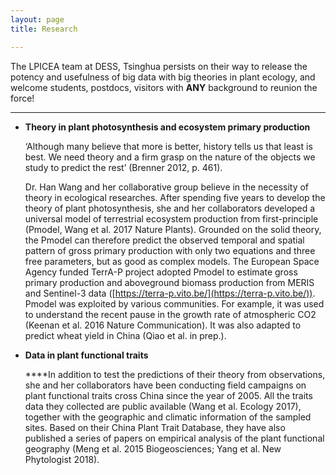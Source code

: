 ```yaml
---
layout: page
title: Research

---
```



The LPICEA team at DESS, Tsinghua persists on their way to release the potency and usefulness of big data with big theories in plant ecology, and welcome students, postdocs, visitors with **ANY** background to reunion the force!

------

- **Theory in plant photosynthesis and ecosystem primary production** 

  ‘Although many believe that more is better, history tells us that least is best. We need theory and a firm grasp on the nature of the objects we study to predict the rest’ (Brenner 2012, p. 461). 

  Dr. Han Wang and her collaborative group believe in the necessity of theory in ecological researches. After spending five years to develop the theory of plant photosynthesis, she and her collaborators developed a universal model of terrestrial ecosystem production from first-principle (Pmodel, Wang et al. 2017 Nature Plants). Grounded on the solid theory, the Pmodel can therefore predict the observed temporal and spatial pattern of gross primary production with only two equations and three free parameters, but as good as complex models. The European Space Agency funded TerrA-P project adopted Pmodel to estimate gross primary production and aboveground biomass production from MERIS and Sentinel-3 data ([https://terra-p.vito.be/](https://terra-p.vito.be/)). Pmodel was exploited by various communities. For example, it was used to understand the recent pause in the growth rate of atmospheric CO2 (Keenan et al. 2016 Nature Communication). It was also adapted to predict wheat yield in China (Qiao et al. in prep.). 

- **Data in plant functional traits**

  ****In addition to test the predictions of their theory from observations, she and her collaborators have been conducting field campaigns on plant functional traits cross China since the year of 2005. All the traits data they collected are public available (Wang et al. Ecology 2017), together with the geographic and climatic information of the sampled sites. Based on their China Plant Trait Database, they have also published a series of papers on empirical analysis of the plant functional geography (Meng et al. 2015 Biogeosciences; Yang et al. New Phytologist 2018).
